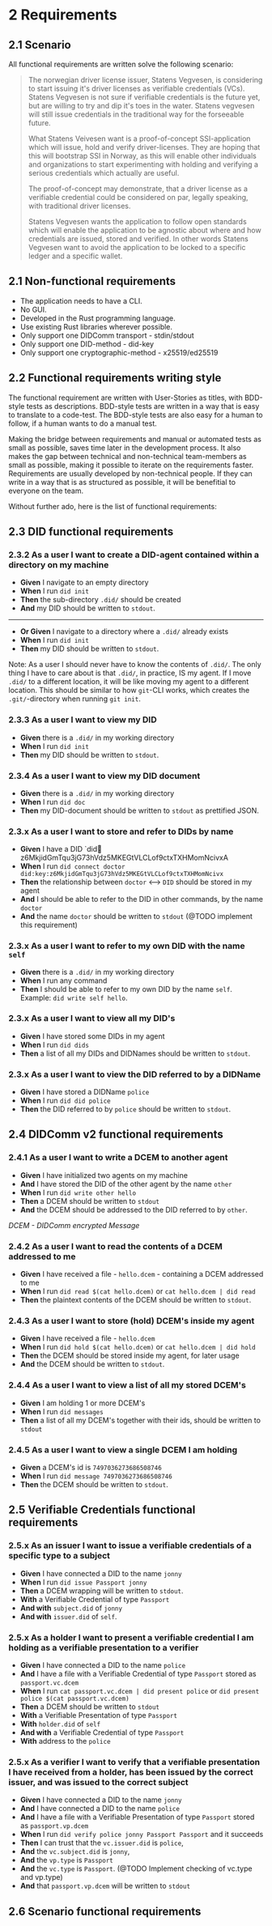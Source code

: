 # 2 Requirements

## 2.1 Scenario

All functional requirements are written solve the following scenario:

>The norwegian driver license issuer, Statens Vegvesen, is considering to start issuing it's driver licenses as verifiable credentials (VCs). Statens Vegvesen is not sure if verifiable credentials is the future yet, but are willing to try and dip it's toes in the water. Statens vegvesen will still issue credentials in the traditional way for the forseeable future.
>
>What Statens Veivesen want is a proof-of-concept SSI-application which will issue, hold and verify driver-licenses. They are hoping that this will bootstrap SSI in Norway, as this will enable other individuals and organizations to start experimenting with holding and verifying a serious credentials which actually are useful.
>
>The proof-of-concept may demonstrate, that a driver license as a verifiable credential could be considered on par, legally speaking, with traditional driver licenses.
>
>Statens Vegvesen wants the application to follow open standards which will enable the application to be agnostic about where and how credentials are issued, stored and verified. In other words Statens Vegvesen want to avoid the application to be locked to a specific ledger and a specific wallet.


## 2.1 Non-functional requirements

- The application needs to have a CLI.
- No GUI.
- Developed in the Rust programming language.
- Use existing Rust libraries wherever possible.
- Only support one DIDComm transport - stdin/stdout
- Only support one DID-method - did-key
- Only support one cryptographic-method - x25519/ed25519

## 2.2 Functional requirements writing style

The functional requirement are written with User-Stories as titles, with BDD-style tests as descriptions. BDD-style tests are written in a way that is easy to translate to a code-test. The BDD-style tests are also easy for a human to follow, if a human wants to do a manual test.

Making the bridge between requirements and manual or automated tests as small as possible, saves time later in the development process. It also makes the gap between technical and non-technical team-members as small as possible, making it possible to iterate on the requirements faster. Requirements are usually developed by non-technical people. If they can write in a way that is as structured as possible, it will be benefitial to everyone on the team.

Without further ado, here is the list of functional requirements:

## 2.3 DID functional requirements

### 2.3.2 As a user I want to create a DID-agent contained within a directory on my machine


- **Given** I navigate to an empty directory
- **When** I run `did init`
- **Then** the sub-directory `.did/` should be created
- **And** my DID should be written to `stdout`.

---

- **Or Given** I navigate to a directory where a `.did/` already exists
- **When** I run `did init`
- **Then** my DID should be written to `stdout`.

Note: As a user I should never have to know the contents of `.did/`. The only thing I have to care about is that `.did/`, in practice, IS my agent. If I move `.did/` to a different location, it will be like moving my agent to a different location. This should be similar to how `git`-CLI works, which creates the `.git/`-directory when running `git init`.

### 2.3.3 As a user I want to view my DID

- **Given** there is a `.did/` in my working directory
- **When** I run `did init`
- **Then** my DID should be written to `stdout`.

### 2.3.4 As a user I want to view my DID document

- **Given** there is a `.did/` in my working directory
- **When** I run `did doc`
- **Then** my DID-document should be written to `stdout` as prettified JSON.

### 2.3.x As a user I want to store and refer to DIDs by name

- **Given** I have a DID `did:key:z6MkjidGmTqu3jG73hVdz5MKEGtVLCLof9ctxTXHMomNcivxA
- **When** I run `did connect doctor did:key:z6MkjidGmTqu3jG73hVdz5MKEGtVLCLof9ctxTXHMomNcivx`
- **Then** the relationship between `doctor` <--> `DID` should be stored in my agent
- **And** I should be able to refer to the DID in other commands, by the name `doctor`
- **And** the name `doctor` should be written to `stdout` (@TODO implement this requirement)

### 2.3.x As a user I want to refer to my own DID with the name `self`


- **Given** there is a `.did/` in my working directory
- **When** I run any command
- **Then** I should be able to refer to my own DID by the name `self`. Example: `did write self hello`.
### 2.3.x As a user I want to view all my DID's

- **Given** I have stored some DIDs in my agent
- **When** I run `did dids`
- **Then** a list of all my DIDs and DIDNames should be written to `stdout`.

### 2.3.x As a user I want to view the DID referred to by a DIDName

- **Given** I have stored a DIDName `police`
- **When** I run `did did police`
- **Then** the DID referred to by `police` should be written to `stdout`.


## 2.4 DIDComm v2 functional requirements

### 2.4.1 As a user I want to write a DCEM to another agent

- **Given** I have initialized two agents on my machine
- **And** I have stored the DID of the other agent by the name `other`
- **When** I run `did write other hello`
- **Then** a DCEM should be written to `stdout`
- **And** the DCEM should be addressed to the DID referred to by `other`.

*DCEM - DIDComm encrypted Message*

### 2.4.2 As a user I want to read the contents of a DCEM addressed to me

- **Given** I have received a file - `hello.dcem` - containing a DCEM addressed to me
- **When** I run `did read $(cat hello.dcem)` or `cat hello.dcem | did read`
- **Then** the plaintext contents of the DCEM should be written to `stdout`.

### 2.4.3 As a user I want to store (hold) DCEM's inside my agent

- **Given** I have received a file - `hello.dcem`
- **When** I run `did hold $(cat hello.dcem)` or `cat hello.dcem | did hold`
- **Then** the DCEM should be stored inside my agent, for later usage
- **And** the DCEM should be written to `stdout`.

### 2.4.4 As a user I want to view a list of all my stored DCEM's

- **Given** I am holding 1 or more DCEM's
- **When** I run `did messages`
- **Then** a list of all my DCEM's together with their ids, should be written to `stdout`

### 2.4.5 As a user I want to view a single DCEM I am holding

- **Given** a DCEM's id is `7497036273686508746`
- **When** I run `did message 7497036273686508746`
- **Then** the DCEM should be written to `stdout`.

## 2.5 Verifiable Credentials functional requirements

### 2.5.x As an issuer I want to issue a verifiable credentials of a specific type to a subject

- **Given** I have connected a DID to the name `jonny`
- **When** I run `did issue Passport jonny`
- **Then** a DCEM wrapping will be written to `stdout`.
- **With** a Verifiable Credential of type `Passport`
- **And with** `subject.did` of `jonny`
- **And with** `issuer.did` of `self`.

### 2.5.x As a holder I want to present a verifiable credential I am holding as a verifiable presentation to a verifier

- **Given** I have connected a DID to the name `police`
- **And** I have a file with a Verifiable Credential of type `Passport` stored as `passport.vc.dcem`
- **When** I run `cat passport.vc.dcem | did present police` or `did present police $(cat passport.vc.dcem)`
- **Then** a DCEM should be written to `stdout`
- **With** a Verifiable Presentation of type `Passport`
- **With** `holder.did` of `self`
- **And with** a Verifiable Credential of type `Passport`
- **With** address to the `police`

### 2.5.x As a verifier I want to verify that a verifiable presentation I have received from a holder, has been issued by the correct issuer, and was issued to the correct subject

- **Given** I have connected a DID to the name `jonny`
- **And** I have connected a DID to the name `police`
- **And** I have a file with a Verifiable Presentation of type `Passport` stored as `passport.vp.dcem`
- **When** I run `did verify police jonny Passport Passport` and it succeeds
- **Then** I can trust that the `vc.issuer.did` is `police`,
- **And** the `vc.subject.did` is `jonny`,
- **And** the `vp.type` is `Passport`
- **And** the `vc.type` is `Passport`. (@TODO Implement checking of vc.type and vp.type)
- **And** that `passport.vp.dcem` will be written to `stdout`

## 2.6 Scenario functional requirements

